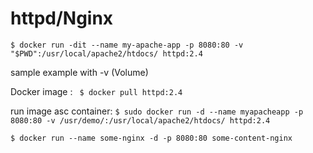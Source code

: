# httpd/Nginx

`$ docker run -dit --name my-apache-app -p 8080:80 -v "$PWD":/usr/local/apache2/htdocs/ httpd:2.4`

sample example with -v (Volume)

Docker image : ` $ docker pull httpd:2.4`

run image asc container: `$ sudo docker run -d --name myapacheapp -p 8080:80 -v /usr/demo/:/usr/local/apache2/htdocs/ httpd:2.4`

`$ docker run --name some-nginx -d -p 8080:80 some-content-nginx`
